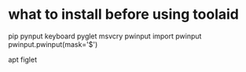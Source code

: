 # what to install before using toolaid

pip
	pynput
	keyboard
	pyglet
	msvcry
	pwinput
		import pwinput
		pwinput.pwinput(mask='$')

apt
	figlet

